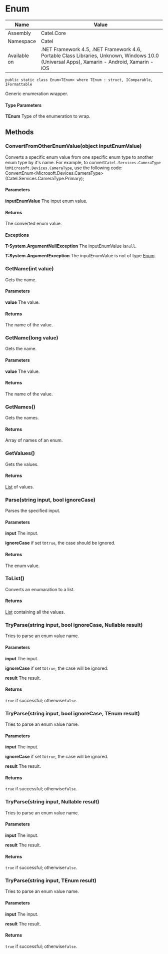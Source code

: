 

# Enum

Name|Value
---|---
Assembly|Catel.Core
Namespace|Catel
Available on|.NET Framework 4.5, .NET Framework 4.6, Portable Class Libraries, Unknown, Windows 10.0 (Universal Apps), Xamarin - Android, Xamarin - iOS

```
public static class Enum<TEnum> where TEnum : struct, IComparable, IFormattable 
```

Generic enumeration wrapper.

#### Type Parameters

**TEnum**
Type of the enumeration to wrap.



## Methods

### ConvertFromOtherEnumValue(object inputEnumValue)

Converts a specific enum value from one specific enum type to another enum type by it's name. For example, to convert`Catel.Services.CameraType` to`Microsoft.Devices.CameraType`, use the following code: ConvertEnum&lt;Microsoft.Devices.CameraType&gt;(Catel.Services.CameraType.Primary);

#### Parameters

**inputEnumValue**
The input enum value.

#### Returns

The converted enum value.

#### Exceptions

**T:System.ArgumentNullException**
The inputEnumValue is`null`.

**T:System.ArgumentException**
The inputEnumValue is not of type [Enum](#).



### GetName(int value)

Gets the name.

#### Parameters

**value**
The value.

#### Returns

The name of the value.



### GetName(long value)

Gets the name.

#### Parameters

**value**
The value.

#### Returns

The name of the value.



### GetNames()

Gets the names.

#### Returns

Array of names of an enum.



### GetValues()

Gets the values.

#### Returns

[List](#) of values.



### Parse(string input, bool ignoreCase)

Parses the specified input.

#### Parameters

**input**
The input.

**ignoreCase**
if set to`true`, the case should be ignored.

#### Returns

The enum value.



### ToList()

Converts an enumaration to a list.

#### Returns

[List](#) containing all the values.



### TryParse(string input, bool ignoreCase, Nullable<TEnum> result)

Tries to parse an enum value name.

#### Parameters

**input**
The input.

**ignoreCase**
if set to`true`, the case will be ignored.

**result**
The result.

#### Returns

`true` if successful; otherwise`false`.



### TryParse(string input, bool ignoreCase, TEnum result)

Tries to parse an enum value name.

#### Parameters

**input**
The input.

**ignoreCase**
if set to`true`, the case will be ignored.

**result**
The result.

#### Returns

`true` if successful; otherwise`false`.



### TryParse(string input, Nullable<TEnum> result)

Tries to parse an enum value name.

#### Parameters

**input**
The input.

**result**
The result.

#### Returns

`true` if successful; otherwise`false`.



### TryParse(string input, TEnum result)

Tries to parse an enum value name.

#### Parameters

**input**
The input.

**result**
The result.

#### Returns

`true` if successful; otherwise`false`.




